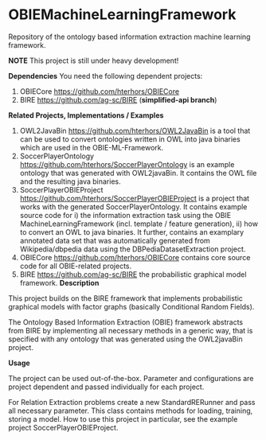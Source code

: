 # OBIEMachineLearningFramework

Repository of the ontology based information extraction machine learning framework.

**NOTE** This project is still under heavy development!

**Dependencies**
You need the following dependent projects:

1)  OBIECore https://github.com/hterhors/OBIECore
2)  BIRE https://github.com/ag-sc/BIRE  (**simplified-api branch**)

**Related Projects, Implementations / Examples**
1) OWL2JavaBin https://github.com/hterhors/OWL2JavaBin is a tool that can be used to convert ontologies written in OWL into java binaries which are used in the OBIE-ML-Framework.
2) SoccerPlayerOntology https://github.com/hterhors/SoccerPlayerOntology is an example ontology that was generated with OWL2javaBin. It contains the OWL file and the resulting java binaries. 
3) SoccerPlayerOBIEProject https://github.com/hterhors/SoccerPlayerOBIEProject is a project that works with the generated SoccerPlayerOntology. It contains example source code for
  i) the information extraction task using the OBIE MachineLearningFramework (incl. template / feature generation), 
  ii) how to convert an OWL to java binaries. 
  It further, contains an examplary annotated data set that was automatically generated from Wikipedia/dbpedia data using the DBPediaDatasetExtraction project.
4)  OBIECore https://github.com/hterhors/OBIECore contains core source code for all OBIE-related projects. 
5)  BIRE https://github.com/ag-sc/BIRE the probabilistic graphical model framework.
**Description**

This project builds on the BIRE framework that implements probabilistic graphical models with factor graphs (basically Conditional Random Fields). 

The Ontology Based Information Extraction (OBIE) framework abstracts from BIRE by implementing all necessary methods in a generic way, that is specified with any ontology that was generated using the OWL2javaBin project. 

**Usage**

The project can be used out-of-the-box. Parameter and configurations are project dependent and passed individually for each project.


For Relation Extraction problems create a new StandardRERunner and pass all necessary parameter.
This class contains methods for loading, training, storing a model. 
How to use this project in particular, see the example project SoccerPlayerOBIEProject.


